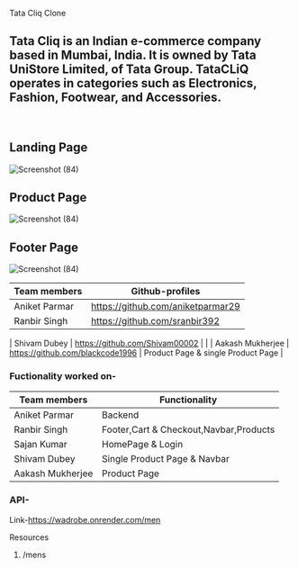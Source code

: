 Tata Cliq Clone

<h2>
Tata Cliq is an Indian e-commerce company based in Mumbai, India. It is owned by Tata UniStore Limited, of Tata Group. TataCLiQ operates in categories such as Electronics, Fashion, Footwear, and Accessories.
</h2>
<br>

<h2>Landing Page</h2>

![Screenshot (84)](https://i.ibb.co/LrdQqKM/tatacliq.png)

<h2>Product Page</h2>

![Screenshot (84)](https://i.ibb.co/ScPk695/Screenshot-17.png)

<h2>Footer Page</h2>

![Screenshot (84)](https://i.ibb.co/3svyTVp/Screenshot-16.png)





| Team members | Github-profiles |
| ------ | ------ |
| Aniket Parmar | <https://github.com/aniketparmar29> | Backend |
| Ranbir Singh | <https://github.com/sranbir392> | Footer,Cart & Checkout |

| Shivam Dubey |  <https://github.com/Shivam00002> |  |
| Aakash Mukherjee | <https://github.com/blackcode1996> | Product Page & single Product Page |


### Fuctionality worked on-

| Team members | Functionality |
| ------ | ------ |
| Aniket Parmar | Backend |
| Ranbir Singh | Footer,Cart & Checkout,Navbar,Products|
| Sajan Kumar | HomePage & Login |
| Shivam Dubey | Single Product Page & Navbar |
| Aakash Mukherjee | Product Page |


### API- 
Link-https://wadrobe.onrender.com/men

Resources
1) /mens
